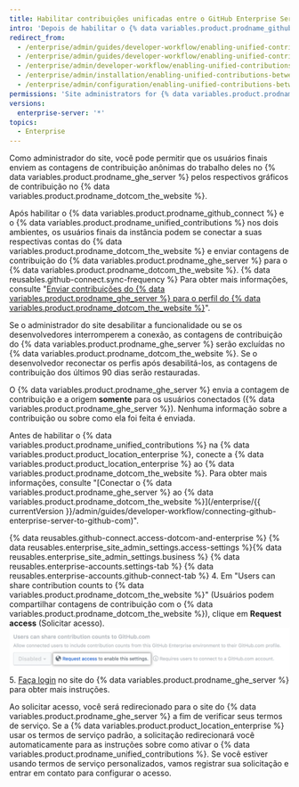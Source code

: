 ```yaml
---
title: Habilitar contribuições unificadas entre o GitHub Enterprise Server e o GitHub.com
intro: 'Depois de habilitar o {% data variables.product.prodname_github_connect %}, você pode permitir que os integrantes do {% data variables.product.prodname_ghe_cloud %} destaquem o próprio trabalho no {% data variables.product.prodname_ghe_server %} enviando as contagens de contribuição para seus respectivos perfis do {% data variables.product.prodname_dotcom_the_website %}.'
redirect_from:
  - /enterprise/admin/guides/developer-workflow/enabling-unified-contributions-between-github-enterprise-and-github-com/
  - /enterprise/admin/guides/developer-workflow/enabling-unified-contributions-between-github-enterprise-server-and-github-com/
  - /enterprise/admin/developer-workflow/enabling-unified-contributions-between-github-enterprise-server-and-githubcom/
  - /enterprise/admin/installation/enabling-unified-contributions-between-github-enterprise-server-and-githubcom
  - /enterprise/admin/configuration/enabling-unified-contributions-between-github-enterprise-server-and-githubcom
permissions: 'Site administrators for {% data variables.product.prodname_ghe_server %} who are also owners of the connected {% data variables.product.prodname_ghe_cloud %} organization or enterprise account can enable unified contributions between {% data variables.product.prodname_ghe_server %} and {% data variables.product.prodname_dotcom_the_website %}.'
versions:
  enterprise-server: '*'
topics:
  - Enterprise
---
```


Como administrador do site, você pode permitir que os usuários finais enviem as contagens de contribuição anônimas do trabalho deles no {% data variables.product.prodname_ghe_server %} pelos respectivos gráficos de contribuição no {% data variables.product.prodname_dotcom_the_website %}.

Após habilitar o {% data variables.product.prodname_github_connect %} e o {% data variables.product.prodname_unified_contributions %} nos dois ambientes, os usuários finais da instância podem se conectar a suas respectivas contas do {% data variables.product.prodname_dotcom_the_website %} e enviar contagens de contribuição do {% data variables.product.prodname_ghe_server %} para o {% data variables.product.prodname_dotcom_the_website %}. {% data reusables.github-connect.sync-frequency %} Para obter mais informações, consulte "[Enviar contribuições do {% data variables.product.prodname_ghe_server %} para o perfil do {% data variables.product.prodname_dotcom_the_website %}](/articles/sending-your-github-enterprise-server-contributions-to-your-github-com-profile/)".

Se o administrador do site desabilitar a funcionalidade ou se os desenvolvedores interromperem a conexão, as contagens de contribuição do {% data variables.product.prodname_ghe_server %} serão excluídas no {% data variables.product.prodname_dotcom_the_website %}. Se o desenvolvedor reconectar os perfis após desabilitá-los, as contagens de contribuição dos últimos 90 dias serão restauradas.

O {% data variables.product.prodname_ghe_server %} envia a contagem de contribuição e a origem **somente** para os usuários conectados ({% data variables.product.prodname_ghe_server %}). Nenhuma informação sobre a contribuição ou sobre como ela foi feita é enviada.

Antes de habilitar o {% data variables.product.prodname_unified_contributions %} na {% data variables.product.product_location_enterprise %}, conecte a {% data variables.product.product_location_enterprise %} ao {% data variables.product.prodname_dotcom_the_website %}. Para obter mais informações, consulte "[Conectar o {% data variables.product.prodname_ghe_server %} ao {% data variables.product.prodname_dotcom_the_website %}](/enterprise/{{ currentVersion }}/admin/guides/developer-workflow/connecting-github-enterprise-server-to-github-com)".

{% data reusables.github-connect.access-dotcom-and-enterprise %}
{% data reusables.enterprise_site_admin_settings.access-settings %}{% data reusables.enterprise_site_admin_settings.business %}
{% data reusables.enterprise-accounts.settings-tab %}
{% data reusables.enterprise-accounts.github-connect-tab %}
4. Em "Users can share contribution counts to {% data variables.product.prodname_dotcom_the_website %}" (Usuários podem compartilhar contagens de contribuição com o {% data variables.product.prodname_dotcom_the_website %}), clique em **Request access** (Solicitar acesso). ![Solicitar acesso à opção de contribuições unificadas](/assets/images/enterprise/site-admin-settings/dotcom-ghe-connection-request-access.png)
5. [Faça login](https://enterprise.github.com/login) no site do {% data variables.product.prodname_ghe_server %} para obter mais instruções.

Ao solicitar acesso, você será redirecionado para o site do {% data variables.product.prodname_ghe_server %} a fim de verificar seus termos de serviço. Se a {% data variables.product.product_location_enterprise %} usar os termos de serviço padrão, a solicitação redirecionará você automaticamente para as instruções sobre como ativar o {% data variables.product.prodname_unified_contributions %}. Se você estiver usando termos de serviço personalizados, vamos registrar sua solicitação e entrar em contato para configurar o acesso.
